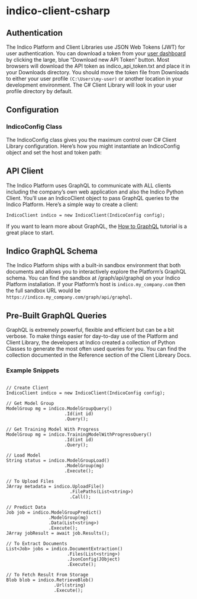 # indico-client-csharp

## Authentication

The Indico Platform and Client Libraries use JSON Web Tokens (JWT) for user authentication. You can download a token from your [user dashboard](https://app.indico.io/auth/account) by clicking the large, blue “Download new API Token” button. Most browsers will download the API token as indico_api_token.txt and place it in your Downloads directory. You should move the token file from Downloads to either your user profile `(C:\Users\my-user)` or another location in your development environment. The C# Client Library will look in your user profile directory by default.

## Configuration

### IndicoConfig Class
The IndicoConfig class gives you the maximum control over C# Client Library configuration. Here’s how you might instantiate an IndicoConfig object and set the host and token path:

## API Client

The Indico Platform uses GraphQL to communicate with ALL clients including the company’s own web application and also the Indico Python Client. You’ll use an IndicoClient object to pass GraphQL queries to the Indico Platform. Here’s a simple way to create a client:
```
IndicoClient indico = new IndicoClient(IndicoConfig config);
```
If you want to learn more about GraphQL, the [How to GraphQL](https://www.howtographql.com/) tutorial is a great place to start.

## Indico GraphQL Schema

The Indico Platform ships with a built-in sandbox environment that both documents and allows you to interactively explore the Platform’s GraphQL schema. You can find the sandbox at /graph/api/graphql on your Indico Platform installation. If your Platform’s host is `indico.my_company.com` then the full sandbox URL would be `https://indico.my_company.com/graph/api/graphql`.

## Pre-Built GraphQL Queries

GraphQL is extremely powerful, flexible and efficient but can be a bit verbose. To make things easier for day-to-day use of the Platform and Client Library, the developers at Indico created a collection of Python Classes to generate the most often used queries for you. You can find the collection documented in the Reference section of the Client Libreary Docs.

### Example Snippets

```

// Create Client
IndicoClient indico = new IndicoClient(IndicoConfig config);

// Get Model Group
ModelGroup mg = indico.ModelGroupQuery()
                      .Id(int id)
                      .Query();

// Get Training Model With Progress
ModelGroup mg = indico.TrainingModelWithProgressQuery()
                      .Id(int id)
                      .Query();

// Load Model
String status = indico.ModelGroupLoad()
                      .ModelGroup(mg)
                      .Execute();

// To Upload Files
JArray metadata = indico.UploadFile()
                        .FilePaths(List<string>)
                        .Call();

// Predict Data
Job job = indico.ModelGroupPredict()
                .ModelGroup(mg)
                .Data(List<string>)
                .Execute();
JArray jobResult = await job.Results();

// To Extract Documents
List<Job> jobs = indico.DocumentExtraction()
                       .Files(List<string>)
                       .JsonConfig(JObject)
                       .Execute();

// To Fetch Result From Storage
Blob blob = indico.RetrieveBlob()
                  .Url(string)
                  .Execute();
```
